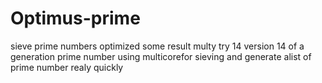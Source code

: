 # Optimus-prime
sieve prime numbers optimized some result
multy try 14 version 14 of a generation prime number using multicorefor sieving and generate alist of prime number realy quickly
